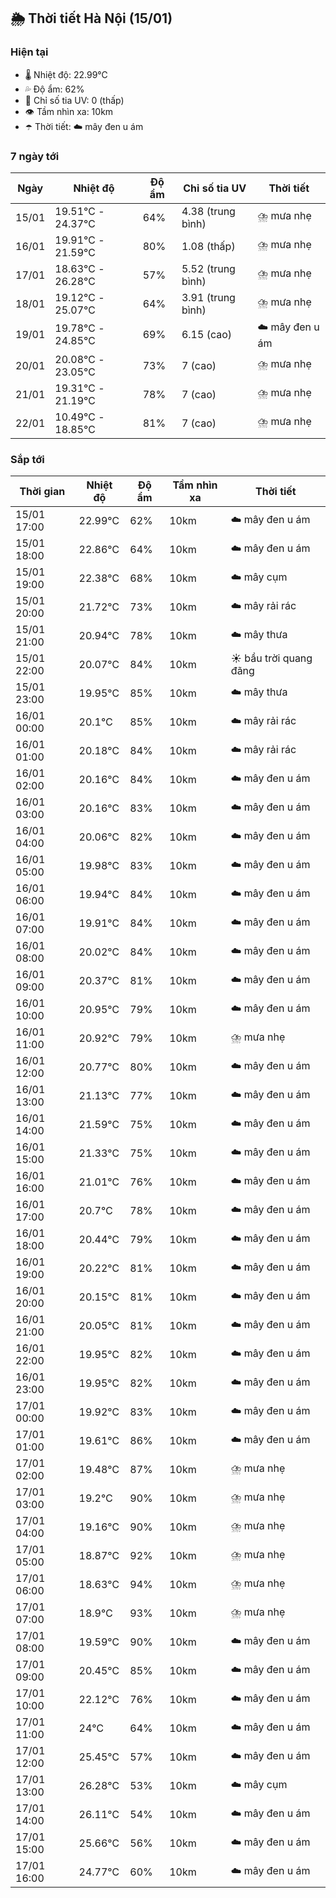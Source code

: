 ## 🌦️ Thời tiết Hà Nội (15/01)

### Hiện tại

- 🌡️ Nhiệt độ: 22.99℃
- 💦 Độ ẩm: 62%
- 🌟 Chỉ số tia UV: 0 (thấp)
- 👁️ Tầm nhìn xa: 10km
- ☂️ Thời tiết: ☁️ mây đen u ám

### 7 ngày tới

| Ngày | Nhiệt độ | Độ ẩm | Chỉ số tia UV | Thời tiết |
| --- | --- | --- | --- | --- |
| 15/01 | 19.51℃ - 24.37℃ | 64% | 4.38 (trung bình) | ⛈️ mưa nhẹ |
| 16/01 | 19.91℃ - 21.59℃ | 80% | 1.08 (thấp) | ⛈️ mưa nhẹ |
| 17/01 | 18.63℃ - 26.28℃ | 57% | 5.52 (trung bình) | ⛈️ mưa nhẹ |
| 18/01 | 19.12℃ - 25.07℃ | 64% | 3.91 (trung bình) | ⛈️ mưa nhẹ |
| 19/01 | 19.78℃ - 24.85℃ | 69% | 6.15 (cao) | ☁️ mây đen u ám |
| 20/01 | 20.08℃ - 23.05℃ | 73% | 7 (cao) | ⛈️ mưa nhẹ |
| 21/01 | 19.31℃ - 21.19℃ | 78% | 7 (cao) | ⛈️ mưa nhẹ |
| 22/01 | 10.49℃ - 18.85℃ | 81% | 7 (cao) | ⛈️ mưa nhẹ |

### Sắp tới

| Thời gian | Nhiệt độ | Độ ẩm | Tầm nhìn xa | Thời tiết |
| --- | --- | --- | --- | --- |
| 15/01 17:00 | 22.99℃ | 62% | 10km | ☁️ mây đen u ám |
| 15/01 18:00 | 22.86℃ | 64% | 10km | ☁️ mây đen u ám |
| 15/01 19:00 | 22.38℃ | 68% | 10km | ☁️ mây cụm |
| 15/01 20:00 | 21.72℃ | 73% | 10km | ☁️ mây rải rác |
| 15/01 21:00 | 20.94℃ | 78% | 10km | ☁️ mây thưa |
| 15/01 22:00 | 20.07℃ | 84% | 10km | ☀️ bầu trời quang đãng |
| 15/01 23:00 | 19.95℃ | 85% | 10km | ☁️ mây thưa |
| 16/01 00:00 | 20.1℃ | 85% | 10km | ☁️ mây rải rác |
| 16/01 01:00 | 20.18℃ | 84% | 10km | ☁️ mây rải rác |
| 16/01 02:00 | 20.16℃ | 84% | 10km | ☁️ mây đen u ám |
| 16/01 03:00 | 20.16℃ | 83% | 10km | ☁️ mây đen u ám |
| 16/01 04:00 | 20.06℃ | 82% | 10km | ☁️ mây đen u ám |
| 16/01 05:00 | 19.98℃ | 83% | 10km | ☁️ mây đen u ám |
| 16/01 06:00 | 19.94℃ | 84% | 10km | ☁️ mây đen u ám |
| 16/01 07:00 | 19.91℃ | 84% | 10km | ☁️ mây đen u ám |
| 16/01 08:00 | 20.02℃ | 84% | 10km | ☁️ mây đen u ám |
| 16/01 09:00 | 20.37℃ | 81% | 10km | ☁️ mây đen u ám |
| 16/01 10:00 | 20.95℃ | 79% | 10km | ☁️ mây đen u ám |
| 16/01 11:00 | 20.92℃ | 79% | 10km | ⛈️ mưa nhẹ |
| 16/01 12:00 | 20.77℃ | 80% | 10km | ☁️ mây đen u ám |
| 16/01 13:00 | 21.13℃ | 77% | 10km | ☁️ mây đen u ám |
| 16/01 14:00 | 21.59℃ | 75% | 10km | ☁️ mây đen u ám |
| 16/01 15:00 | 21.33℃ | 75% | 10km | ☁️ mây đen u ám |
| 16/01 16:00 | 21.01℃ | 76% | 10km | ☁️ mây đen u ám |
| 16/01 17:00 | 20.7℃ | 78% | 10km | ☁️ mây đen u ám |
| 16/01 18:00 | 20.44℃ | 79% | 10km | ☁️ mây đen u ám |
| 16/01 19:00 | 20.22℃ | 81% | 10km | ☁️ mây đen u ám |
| 16/01 20:00 | 20.15℃ | 81% | 10km | ☁️ mây đen u ám |
| 16/01 21:00 | 20.05℃ | 81% | 10km | ☁️ mây đen u ám |
| 16/01 22:00 | 19.95℃ | 82% | 10km | ☁️ mây đen u ám |
| 16/01 23:00 | 19.95℃ | 82% | 10km | ☁️ mây đen u ám |
| 17/01 00:00 | 19.92℃ | 83% | 10km | ☁️ mây đen u ám |
| 17/01 01:00 | 19.61℃ | 86% | 10km | ☁️ mây đen u ám |
| 17/01 02:00 | 19.48℃ | 87% | 10km | ⛈️ mưa nhẹ |
| 17/01 03:00 | 19.2℃ | 90% | 10km | ⛈️ mưa nhẹ |
| 17/01 04:00 | 19.16℃ | 90% | 10km | ⛈️ mưa nhẹ |
| 17/01 05:00 | 18.87℃ | 92% | 10km | ⛈️ mưa nhẹ |
| 17/01 06:00 | 18.63℃ | 94% | 10km | ⛈️ mưa nhẹ |
| 17/01 07:00 | 18.9℃ | 93% | 10km | ⛈️ mưa nhẹ |
| 17/01 08:00 | 19.59℃ | 90% | 10km | ☁️ mây đen u ám |
| 17/01 09:00 | 20.45℃ | 85% | 10km | ☁️ mây đen u ám |
| 17/01 10:00 | 22.12℃ | 76% | 10km | ☁️ mây đen u ám |
| 17/01 11:00 | 24℃ | 64% | 10km | ☁️ mây đen u ám |
| 17/01 12:00 | 25.45℃ | 57% | 10km | ☁️ mây đen u ám |
| 17/01 13:00 | 26.28℃ | 53% | 10km | ☁️ mây cụm |
| 17/01 14:00 | 26.11℃ | 54% | 10km | ☁️ mây đen u ám |
| 17/01 15:00 | 25.66℃ | 56% | 10km | ☁️ mây đen u ám |
| 17/01 16:00 | 24.77℃ | 60% | 10km | ☁️ mây đen u ám |
